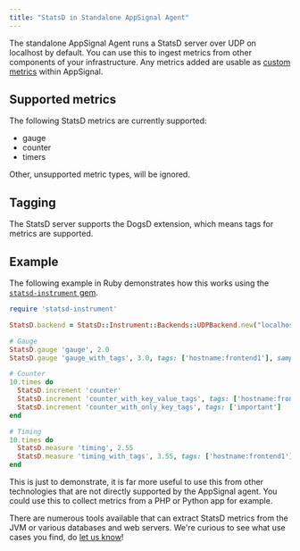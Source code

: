 ```yaml
---
title: "StatsD in Standalone AppSignal Agent"
---
```


The standalone AppSignal Agent runs a StatsD server over UDP on localhost by default. You can use this to ingest metrics from other components of your infrastructure. Any metrics added are usable as [custom metrics](/metrics/custom.html) within AppSignal.

## Supported metrics

The following StatsD metrics are currently supported:

- gauge
- counter
- timers

Other, unsupported metric types, will be ignored.

## Tagging

The StatsD server supports the DogsD extension, which means tags for metrics are supported.

## Example

The following example in Ruby demonstrates how this works using the [`statsd-instrument` gem](https://rubygems.org/gems/statsd-instrument).

```ruby
require 'statsd-instrument'

StatsD.backend = StatsD::Instrument::Backends::UDPBackend.new("localhost:8125", :datadog)

# Gauge
StatsD.gauge 'gauge', 2.0
StatsD.gauge 'gauge_with_tags', 3.0, tags: ['hostname:frontend1'], sample_rate: 0.9

# Counter
10.times do
  StatsD.increment 'counter'
  StatsD.increment 'counter_with_key_value_tags', tags: ['hostname:frontend1']
  StatsD.increment 'counter_with_only_key_tags', tags: ['important']
end

# Timing
10.times do
  StatsD.measure 'timing', 2.55
  StatsD.measure 'timing_with_tags', 3.55, tags: ['hostname:frontend1']
end
```

This is just to demonstrate, it is far more useful to use this from other technologies that are not directly supported by the AppSignal agent. You could use this to collect metrics from a PHP or Python app for example.

There are numerous tools available that can extract StatsD metrics from the JVM or various databases and web servers. We're curious to see what use cases you find, do [let us know](mailto:support@appsignal.com)!
